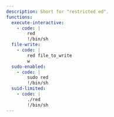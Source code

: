 ```yaml
---
description: Short for "restricted ed".
functions:
  execute-interactive:
    - code: |
        red
        !/bin/sh
  file-write:
    - code: |
        red file_to_write
        w
  sudo-enabled:
    - code: |
        sudo red
        !/bin/sh
  suid-limited:
    - code: |
        ./red
        !/bin/sh
---
```

